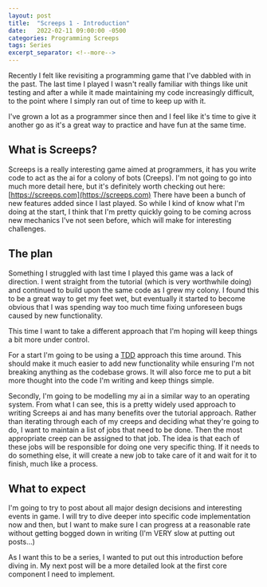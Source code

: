 ```yaml
---
layout: post
title:  "Screeps 1 - Introduction"
date:   2022-02-11 09:00:00 -0500
categories: Programming Screeps
tags: Series
excerpt_separator: <!--more-->
---
```


Recently I felt like revisiting a programming game that I've dabbled with in the past. The last time I played I wasn't 
really familiar with things like unit testing and after a while it made maintaining my code increasingly difficult, to 
the point where I simply ran out of time to keep up with it.

I've grown a lot as a programmer since then and I feel like it's time to give it another go as it's a great way to 
practice and have fun at the same time.

<!--more-->

## What is Screeps?

Screeps is a really interesting game aimed at programmers, it has you write code to act as the ai for a colony of bots 
(Creeps). I'm not going to go into much more detail here, but it's definitely worth checking out here: 
[https://screeps.com](https://screeps.com)
There have been a bunch of new features added since I last played. So while I kind of know what I'm doing at the start, 
I think that I'm pretty quickly going to be coming across new mechanics I've not seen before, which will make for 
interesting challenges.

## The plan

Something I struggled with last time I played this game was a lack of direction. I went straight from the tutorial 
(which is very worthwhile doing) and continued to build upon the same code as I grew my colony. I found this to be a 
great way to get my feet wet, but eventually it started to become obvious that I was spending way too much time fixing 
unforeseen bugs caused by new functionality. 

This time I want to take a different approach that I'm hoping will keep things a bit more under control.

For a start I'm going to be using a [TDD](https://en.wikipedia.org/wiki/Test-driven_development) approach this time 
around. This should make it much easier to add new functionality while ensuring I'm not breaking anything as the 
codebase grows. It will also force me to put a bit more thought into the code I'm writing and keep things simple.

Secondly, I'm going to be modelling my ai in a similar way to an operating system. From what I can see, this is a pretty
widely used approach to writing Screeps ai and has many benefits over the tutorial approach. Rather than iterating 
through each of my creeps and deciding what they're going to do, I want to maintain a list of jobs that need to be 
done. Then the most appropriate creep can be assigned to that job. The idea is that each of these jobs will be 
responsible for doing one very specific thing. If it needs to do something else, it will create a new job to take care 
of it and wait for it to finish, much like a process.

## What to expect

I'm going to try to post about all major design decisions and interesting events in game. I will try to dive deeper into
specific code implementation now and then, but I want to make sure I can progress at a reasonable rate without getting 
bogged down in writing (I'm VERY slow at putting out posts...)

As I want this to be a series, I wanted to put out this introduction before diving in. My next post will be a more 
detailed look at the first core component I need to implement. 
